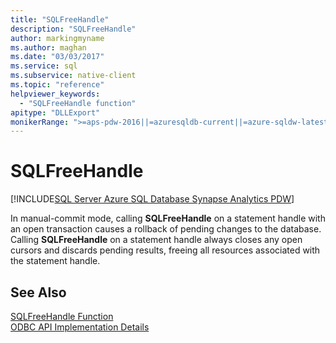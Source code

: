 ```yaml
---
title: "SQLFreeHandle"
description: "SQLFreeHandle"
author: markingmyname
ms.author: maghan
ms.date: "03/03/2017"
ms.service: sql
ms.subservice: native-client
ms.topic: "reference"
helpviewer_keywords:
  - "SQLFreeHandle function"
apitype: "DLLExport"
monikerRange: ">=aps-pdw-2016||=azuresqldb-current||=azure-sqldw-latest||>=sql-server-2016||>=sql-server-linux-2017||=azuresqldb-mi-current"
---
```

# SQLFreeHandle
[!INCLUDE[SQL Server Azure SQL Database Synapse Analytics PDW](../../includes/applies-to-version/sql-asdb-asdbmi-asa-pdw.md)]

  In manual-commit mode, calling **SQLFreeHandle** on a statement handle with an open transaction causes a rollback of pending changes to the database. Calling **SQLFreeHandle** on a statement handle always closes any open cursors and discards pending results, freeing all resources associated with the statement handle.  
  
## See Also  
 [SQLFreeHandle Function](../../odbc/reference/syntax/sqlfreehandle-function.md)   
 [ODBC API Implementation Details](../../relational-databases/native-client-odbc-api/odbc-api-implementation-details.md)  
  
